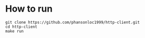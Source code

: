 # How to run
```
git clone https://github.com/phansonloc1999/http-client.git
cd http-client
make run
```